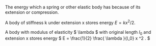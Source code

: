 The energy which a spring or other elastic body has because of its
extension or compression.

A body of stiffness k under extension x stores energy $E=kx^{2}/2.$

A body with modulus of elasticity $ \lambda $ with original length
$l_{0}$ and extension x stores energy
$ E = \frac{1}{2} \frac{ \lambda }{l_0} x ^2 . $
